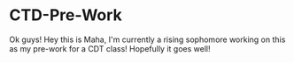 # CTD-Pre-Work

Ok guys! Hey this is Maha, I'm currently a rising sophomore working on this as my pre-work for a CDT class! Hopefully it goes well!

